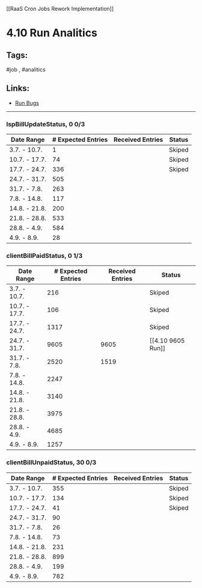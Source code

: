 [[RaaS Cron Jobs Rework Implementation]]

# 4.10 Run Analitics

## Tags:
#job , #analitics 

## Links:
- [Run Bugs](https://one.newrelic.com/logger?account=1747307&duration=86400000&state=527ddb9d-4d2b-6e01-1336-31a41228eb7d)
---

### lspBillUpdateStatus, 0 0/3
**Date Range** | **# Expected Entries** | **Received Entries** | **Status**
---------- | ------------------ | ---------------- | ------
3.7. - 10.7. |         1        |                  | Skiped
10.7. - 17.7. |        74       |                  | Skiped
17.7. - 24.7. |        336      |                  | Skiped
24.7. - 31.7.|         505      |                  | 
31.7. - 7.8. |         263      |                  |
7.8. - 14.8. |         117      |                  |
14.8. - 21.8. |        200      |                  |
21.8. - 28.8. |        533      |                  |
28.8. - 4.9. |         584      |                  |
4.9. - 8.9. |          28       |                  |


### clientBillPaidStatus, 0 1/3
**Date Range** | **# Expected Entries** | **Received Entries** | **Status**
---------- | ------------------ | ---------------- | ------
3.7. - 10.7. |     216     |                       | Skiped
10.7. - 17.7. |    106      |                      | Skiped
17.7. - 24.7. |    1317      |                     | Skiped
24.7. - 31.7.|      9605     |         9605        | [[4.10 9605 Run]]
31.7. - 7.8. |      2520     |         1519        | 
7.8. - 14.8. |      2247      |                    |
14.8. - 21.8. |     3140     |                     |
21.8. - 28.8. |     3975     |                     | 
28.8. - 4.9. |      4685     |                     |
4.9. - 8.9. |      1257      |                     |

### clientBillUnpaidStatus, 30 0/3
**Date Range** | **# Expected Entries** | **Received Entries** | **Status** 
---------- | ------------------ | ---------------- | ------
3.7. - 10.7. |     355     |                       | Skiped
10.7. - 17.7. |    134      |                      | Skiped
17.7. - 24.7. |    41      |                       | Skiped
24.7. - 31.7.|     90      |                       | 
31.7. - 7.8. |     26      |                       | 
7.8. - 14.8. |     73       |                      |
14.8. - 21.8. |    231      |                      |
21.8. - 28.8. |    899      |                      |
28.8. - 4.9. |     199      |                      |
4.9. - 8.9. |      782      |                      |